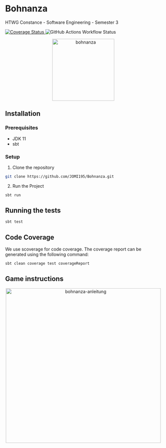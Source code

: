 # Bohnanza
HTWG Constance - Software Engineering - Semester 3

<p align="left">
  <a href="https://coveralls.io/github/JOMI195/Bohnanza?branch=development">
    <img src="https://coveralls.io/repos/github/JOMI195/Bohnanza/badge.svg?branch=development" alt="Coverage Status">
  </a>
  <img src="https://img.shields.io/github/actions/workflow/status/JOMI195/Bohnanza/scala.yml" alt="GitHub Actions Workflow Status">
</p>


<p align="center">
<img alt="bohnanza" src="https://github.com/JOMI195/Bohnanza/assets/57303615/9ff67416-81bc-4e6a-bb5e-08585779e5a7" height="200">
</p>

## Installation
### Prerequisites

- JDK 11
- sbt

### Setup
1. Clone the repository
```bash
git clone https://github.com/JOMI195/Bohnanza.git
```
2. Run the Project
```bash
sbt run
```

## Running the tests
```bash
sbt test
```
## Code Coverage
We use scoverage for code coverage. The coverage report can be generated using the following command:
```bash
sbt clean coverage test coverageReport
```

## Game instructions
<p align="center">
<img alt="bohnanza-anleitung" src="https://github.com/JOMI195/Bohnanza/assets/57303615/07a90f45-82d3-4ccc-acde-9478fc7e3aee" height="500">
</p>
